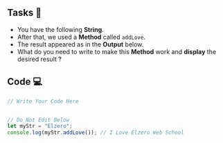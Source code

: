 ## Tasks 🎯

- You have the following **String**.
- After that, we used a **Method** called `addLove`.
- The result appeared as in the **Output** below.
- What do you need to write to make this **Method** work and **display** the desired result ?

## Code 💻

```js
// Write Your Code Here


// Do Not Edit Below
let myStr = "Elzero";
console.log(myStr.addLove()); // I Love Elzero Web School
```
